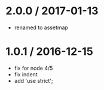 
2.0.0 / 2017-01-13
==================

  * renamed to assetmap

1.0.1 / 2016-12-15
==================

  * fix for node 4/5
  * fix indent
  * add 'use strict';
